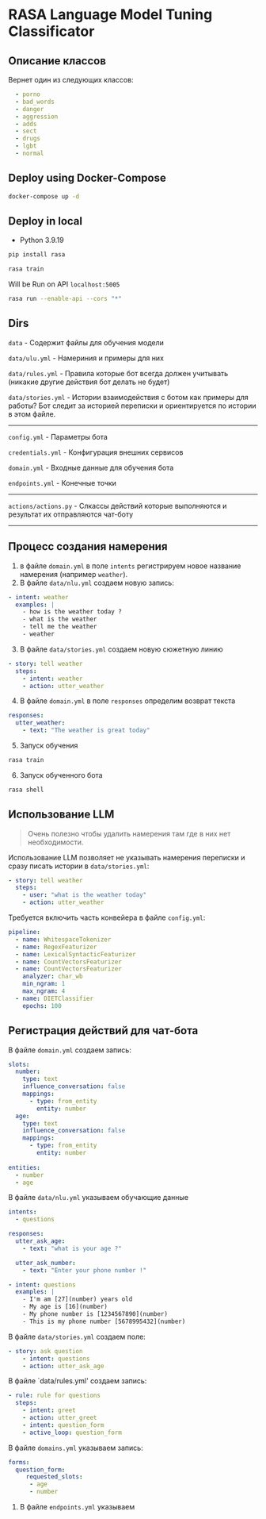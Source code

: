 # RASA Language Model Tuning Classificator

## Описание классов

Вернет один из следующих классов:
```yaml
  - porno
  - bad_words
  - danger
  - aggression
  - adds
  - sect
  - drugs
  - lgbt
  - normal
```


## Deploy using Docker-Compose

```bash
docker-compose up -d
```

## Deploy in local

- Python 3.9.19

```bash
pip install rasa
```

```bash
rasa train
```

Will be Run on API `localhost:5005`

```bash
rasa run --enable-api --cors "*"
```

## Dirs

`data` - Содержит файлы для обучения модели

`data/ulu.yml` - Намериния и примеры для них

`data/rules.yml` - Правила которые бот всегда должен учитывать (никакие другие действия бот делать не будет)

`data/stories.yml` - Истории взаимодействия с ботом как примеры для работы? Бот следит за историей переписки и ориентируется по истории в этом файле.

---

`config.yml` - Параметры бота

`credentials.yml` - Конфигурация внешних сервисов

`domain.yml` - Входные данные для обучения бота

`endpoints.yml` - Конечные точки

---

`actions/actions.py` - Слкассы действий которые выполняются и результат их отправляются чат-боту

---

## Процесс создания намерения

1. в файле `domain.yml` в поле `intents` регистрируем новое название намерения (например `weather`).
2. В файле `data/nlu.yml` создаем новую запись:

```yaml
- intent: weather
  examples: |
    - how is the weather today ?
    - what is the weather
    - tell me the weather
    - weather
```

3. В файле `data/stories.yml` создаем новую сюжетную линию

```yaml
- story: tell weather
  steps:
    - intent: weather
    - action: utter_weather
```

4. В файле `domain.yml` в поле `responses` определим возврат текста

```yaml
responses:
  utter_weather:
    - text: "The weather is great today"
```

5. Запуск обучения

```bash
rasa train
```

6. Запуск обученного бота

```bash
rasa shell
```

## Использование LLM
> Очень полезно чтобы удалить намерения там где в них нет необходимости.

Использование LLM позволяет не указывать намерения переписки и сразу писать истории в `data/stories.yml`:

```yaml
- story: tell weather
  steps:
    - user: "what is the weather today"
    - action: utter_weather
```

Требуется включить часть конвейера в файле `config.yml`:

```yaml
pipeline:
  - name: WhitespaceTokenizer
  - name: RegexFeaturizer
  - name: LexicalSyntacticFeaturizer
  - name: CountVectorsFeaturizer
  - name: CountVectorsFeaturizer
    analyzer: char_wb
    min_ngram: 1
    max_ngram: 4
  - name: DIETClassifier
    epochs: 100
```

## Регистрация действий для чат-бота

В файле `domain.yml` создаем запись:

```yaml
slots:
  number:
    type: text
    influence_conversation: false
    mappings:
      - type: from_entity
        entity: number
  age:
    type: text
    influence_conversation: false
    mappings:
      - type: from_entity
        entity: number
  
entities:
  - number
  - age
```

В файле `data/nlu.yml` указываем обучающие данные

```yaml
intents:
  - questions
```

```yaml
responses:
  utter_ask_age:
    - text: "what is your age ?"

  utter_ask_number:
    - text: "Enter your phone number !"
```

```yaml
- intent: questions
  examples: |
    - I'm am [27](number) years old
    - My age is [16](number)
    - My phone number is [1234567890](number)
    - This is my phone number [5678995432](number)
```

В файле `data/stories.yml` создаем поле:

```yaml
- story: ask question
    - intent: questions
    - action: utter_ask_age
```

В файле `data/rules.yml' создаем запись:

```yaml
- rule: rule for questions
  steps:
    - intent: greet
    - action: utter_greet
    - intent: question_form
    - active_loop: question_form
```

В файле `domains.yml` указываем запись:

```yaml
forms:
  question_form:
     requested_slots:
      - age
      - number
```

1. В файле `endpoints.yml` указываем

